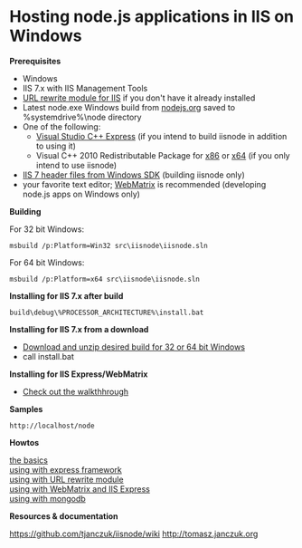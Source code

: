 Hosting node.js applications in IIS on Windows
===

**Prerequisites**

- Windows
- IIS 7.x with IIS Management Tools
- [URL rewrite module for IIS](http://www.iis.net/download/URLRewrite) if you don't have it already installed
- Latest node.exe Windows build from [nodejs.org](http://nodejs.org/#download) saved to %systemdrive%\node directory
- One of the following:
  - [Visual Studio C++ Express](http://www.microsoft.com/visualstudio/en-us/products/2010-editions/visual-cpp-express) (if you intend to build iisnode in addition to using it)
  - Visual C++ 2010 Redistributable Package for [x86](http://www.microsoft.com/download/en/details.aspx?id=5555) or [x64](http://www.microsoft.com/download/en/details.aspx?id=14632) (if you only intend to use iisnode)
- [IIS 7 header files from Windows SDK](http://msdn.microsoft.com/en-us/windows/bb980924) (building iisnode only)
- your favorite text editor; [WebMatrix](http://www.microsoft.com/web/webmatrix/) is recommended (developing node.js apps on Windows only)

**Building**

For 32 bit Windows:

    msbuild /p:Platform=Win32 src\iisnode\iisnode.sln

For 64 bit Windows:

    msbuild /p:Platform=x64 src\iisnode\iisnode.sln

**Installing for IIS 7.x after build**

    build\debug\%PROCESSOR_ARCHITECTURE%\install.bat

**Installing for IIS 7.x from a download**

- [Download and unzip desired build for 32 or 64 bit Windows](https://github.com/tjanczuk/iisnode/archives/master)
- call install.bat

**Installing for IIS Express/WebMatrix**

- [Check out the walkthhrough](http://tomasz.janczuk.org/2011/08/developing-nodejs-applications-in.html)

**Samples**

    http://localhost/node

**Howtos**

[the basics](http://tomasz.janczuk.org/2011/08/hosting-nodejs-applications-in-iis-on.html)  
[using with express framework](http://tomasz.janczuk.org/2011/08/hosting-express-nodejs-applications-in.html)  
[using with URL rewrite module](http://tomasz.janczuk.org/2011/08/using-url-rewriting-with-nodejs.html)  
[using with WebMatrix and IIS Express](http://tomasz.janczuk.org/2011/08/developing-nodejs-applications-in.html)  
[using with mongodb](http://www.amazedsaint.com/2011/09/creating-10-minute-todo-listing-app-on.html)  

**Resources & documentation**

https://github.com/tjanczuk/iisnode/wiki
http://tomasz.janczuk.org